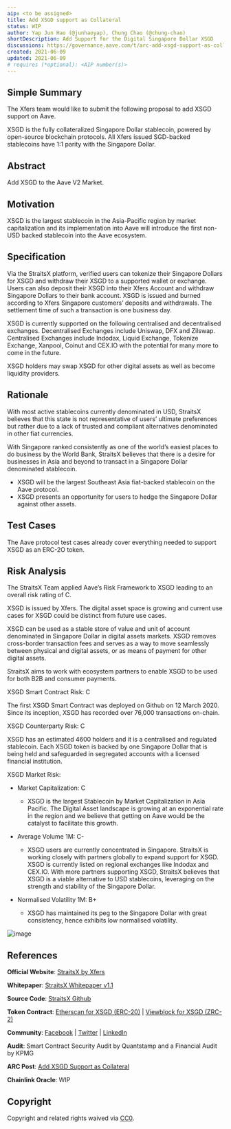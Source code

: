 ```yaml
---
aip: <to be assigned>
title: Add XSGD support as Collateral
status: WIP
author: Yap Jun Hao (@junhaoyap), Chung Chao (@chung-chao)
shortDescription: Add Support for the Digital Singapore Dollar XSGD
discussions: https://governance.aave.com/t/arc-add-xsgd-support-as-collateral/4260
created: 2021-06-09
updated: 2021-06-09
# requires (*optional): <AIP number(s)>
---
```


## Simple Summary

The Xfers team would like to submit the following proposal to add XSGD support on Aave.

XSGD is the fully collateralized Singapore Dollar stablecoin, powered by open-source blockchain protocols. All Xfers issued SGD-backed stablecoins have 1:1 parity with the Singapore Dollar.

## Abstract

Add XSGD to the Aave V2 Market.

## Motivation

XSGD is the largest stablecoin in the Asia-Pacific region by market capitalization and its implementation into Aave will introduce the first non-USD backed stablecoin into the Aave ecosystem.

## Specification

Via the StraitsX platform, verified users can tokenize their Singapore Dollars for XSGD and withdraw their XSGD to a supported wallet or exchange. Users can also deposit their XSGD into their Xfers Account and withdraw Singapore Dollars to their bank account. XSGD is issued and burned according to Xfers Singapore customers’ deposits and withdrawals. The settlement time of such a transaction is one business day.

XSGD is currently supported on the following centralised and decentralised exchanges. Decentralised Exchanges include Uniswap, DFX and Zilswap. Centralised Exchanges include Indodax, Liquid Exchange, Tokenize Exchange, Xanpool, Coinut and CEX.IO with the potential for many more to come in the future.

XSGD holders may swap XSGD for other digital assets as well as become liquidity providers.

## Rationale

With most active stablecoins currently denominated in USD, StraitsX believes that this state is not representative of users’ ultimate preferences but rather due to a lack of trusted and compliant alternatives denominated in other fiat currencies.

With Singapore ranked consistently as one of the world’s easiest places to do business by the World Bank, StraitsX believes that there is a desire for businesses in Asia and beyond to transact in a Singapore Dollar denominated stablecoin.

- XSGD will be the largest Southeast Asia fiat-backed stablecoin on the Aave protocol.
- XSGD presents an opportunity for users to hedge the Singapore Dollar against other assets.

## Test Cases

The Aave protocol test cases already cover everything needed to support XSGD as an ERC-2O token.

## Risk Analysis

The StraitsX Team applied Aave’s Risk Framework to XSGD leading to an overall risk rating of C.

XSGD is issued by Xfers. The digital asset space is growing and current use cases for XSGD could be distinct from future use cases.

XSGD can be used as a stable store of value and unit of account denominated in Singapore Dollar in digital assets markets. XSGD removes cross-border transaction fees and serves as a way to move seamlessly between physical and digital assets, or as means of payment for other digital assets.

StraitsX aims to work with ecosystem partners to enable XSGD to be used for both B2B and consumer payments. 

XSGD Smart Contract Risk: C

The first XSGD Smart Contract was deployed on Github on 12 March 2020. Since its inception, XSGD has recorded over 76,000 transactions on-chain. 

XSGD Counterparty Risk: C

XSGD has an estimated 4600 holders and it is a centralised and regulated stablecoin. 
Each XSGD token is backed by one Singapore Dollar that is being held and safeguarded in segregated accounts with a licensed financial institution.

XSGD Market Risk:

- Market Capitalization: C
  - XSGD is the largest Stablecoin by Market Capitalization in Asia Pacific. The Digital Asset landscape is growing at an exponential rate in the region and we believe that getting on Aave would be the catalyst to facilitate this growth.

- Average Volume 1M: C-
  - XSGD users are currently concentrated in Singapore. StraitsX is working closely with partners globally to expand support for XSGD.  XSGD is currently listed on regional exchanges like Indodax and CEX.IO. With more partners supporting XSGD, StraitsX believes that XSGD is a viable alternative to USD stablecoins, leveraging on the strength and stability of the Singapore Dollar.

- Normalised Volatility 1M: B+
  - XSGD has maintained its peg to the Singapore Dollar with great consistency, hence exhibits low normalised volatility.

![image](https://user-images.githubusercontent.com/78942782/121375078-06f3e000-c973-11eb-9343-7dfa3f559c17.png)

## References

**Official Website**: [StraitsX by Xfers](https://www.xfers.com/sg/straitsx)

**Whitepaper**: [StraitsX Whitepaper v1.1](https://assets.website-files.com/600e34cbaf525c42912af8b6/60a4f099acf0ecc4c78965bb_StraitsX%20-%20Whitepaper_V1.1.pdf)

**Source Code**: [StraitsX Github](https://github.com/Xfers/StraitsX-tokens)

**Token Contract**: [Etherscan for XSGD (ERC-20)](https://etherscan.io/token/0x70e8de73ce538da2beed35d14187f6959a8eca96) | [Viewblock for XSGD (ZRC-2)](https://viewblock.io/zilliqa/address/zil180v66mlw007ltdv8tq5t240y7upwgf7djklmwh)

**Community**: [Facebook](https://www.facebook.com/Xfers/) | [Twitter](https://twitter.com/xfers?lang=en) | [LinkedIn](https://linkedin.com/company/xfers)

**Audit**: Smart Contract Security Audit by Quantstamp and a Financial Audit by KPMG 

**ARC Post**: [Add XSGD Support as Collateral](https://governance.aave.com/t/arc-add-xsgd-support-as-collateral/4260/38)

**Chainlink Oracle**: WIP

## Copyright

Copyright and related rights waived via [CC0](https://creativecommons.org/publicdomain/zero/1.0/).